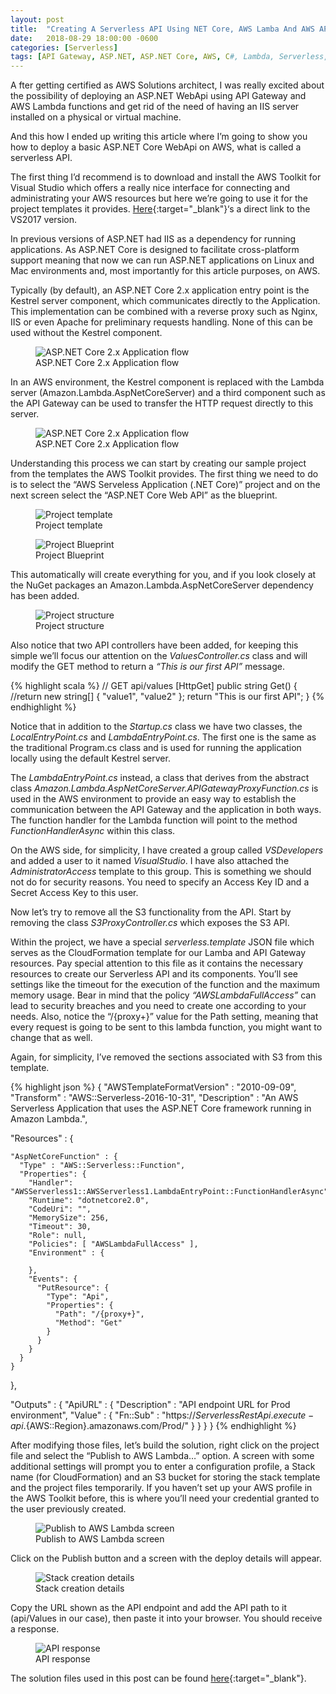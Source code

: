 ```yaml
---
layout: post
title:  "Creating A Serverless API Using NET Core, AWS Lamba And AWS API Gateway"
date:   2018-08-29 18:00:00 -0600
categories: [Serverless]
tags: [API Gateway, ASP.NET, ASP.NET Core, AWS, C#, Lambda, Serverless, Web API]
---
```


<p class="intro"><span class="dropcap">A</span>
fter getting certified as AWS Solutions architect, 
I was really excited about the possibility of deploying 
an ASP.NET WebApi using API Gateway and AWS Lambda 
functions and get rid of the need of having an IIS 
server installed on a physical or virtual machine.
</p>

And this how I ended up writing this article where 
I’m going to show you how to deploy a basic ASP.NET 
Core WebApi on AWS, what is called a serverless API.

The first thing I’d recommend is to download and 
install the AWS Toolkit for Visual Studio which 
offers a really nice interface for connecting and 
administrating your AWS resources but here we’re 
going to use it for the project templates it provides. 
[Here][awstoolkit]{:target="_blank"}‘s a direct 
link to the VS2017 version.

In previous versions of ASP.NET had IIS as a dependency 
for running applications. As ASP.NET Core is designed 
to facilitate cross-platform support meaning that now 
we can run ASP.NET applications on Linux and Mac 
environments and, most importantly for this article 
purposes, on AWS.

Typically (by default), an ASP.NET Core 2.x application 
entry point is the Kestrel server component, which 
communicates directly to the Application. This 
implementation can be combined with a reverse proxy 
such as Nginx, IIS or even Apache for preliminary 
requests handling. None of this can be used without 
the Kestrel component.

<figure>
	<img src="{{ '/assets/img/2018/08/internet-to-kestrel.png' | prepend: site.baseurl }}" 
    alt="ASP.NET Core 2.x Application flow"> 
	<figcaption>ASP.NET Core 2.x Application flow</figcaption>
</figure>

In an AWS environment, the Kestrel component is 
replaced with the Lambda server (Amazon.Lambda.AspNetCoreServer) 
and a third component such as the API Gateway can be 
used to transfer the HTTP request directly to this server.

<figure>
	<img src="{{ '/assets/img/2018/08/aws-c.png' | prepend: site.baseurl }}" 
    alt="ASP.NET Core 2.x Application flow"> 
	<figcaption>ASP.NET Core 2.x Application flow</figcaption>
</figure>

Understanding this process we can start by creating 
our sample project from the templates the AWS Toolkit 
provides. The first thing we need to do is to select 
the “AWS Serveless Application (.NET Core)” project 
and on the next screen select the  “ASP.NET Core Web API” 
as the blueprint.

<figure>
	<img src="{{ '/assets/img/2018/08/vs-aws-01.png' | prepend: site.baseurl }}" 
    alt="Project template"> 
	<figcaption>Project template</figcaption>
</figure>

<figure>
	<img src="{{ '/assets/img/2018/08/vs-aws-02.png' | prepend: site.baseurl }}" 
    alt="Project Blueprint"> 
	<figcaption>Project Blueprint</figcaption>
</figure>

This automatically will create everything for you, 
and if you look closely at the NuGet packages an 
Amazon.Lambda.AspNetCoreServer dependency has been added.

<figure>
	<img src="{{ '/assets/img/2018/08/vs-aws-03.png' | prepend: site.baseurl }}" 
    alt="Project structure"> 
	<figcaption>Project structure</figcaption>
</figure>

Also notice that two API controllers have been added, 
for keeping this simple we’ll focus our attention on the 
_ValuesController.cs_ class and will modify the GET 
method to return a _“This is our first API”_ message.

{% highlight scala %}
// GET api/values
[HttpGet]
public string Get()
{
    //return new string[] { "value1", "value2" };
    return "This is our first API";
}
{% endhighlight %}

Notice that in addition to the _Startup.cs_ class we 
have two classes, the _LocalEntryPoint.cs_ and 
_LambdaEntryPoint.cs_. The first one is the same as 
the traditional Program.cs class and is used for 
running the application locally using the default 
Kestrel server.

The _LambdaEntryPoint.cs_ instead, a class that derives 
from the abstract class _Amazon.Lambda.AspNetCoreServer.APIGatewayProxyFunction.cs_ 
is used in the AWS environment to provide an easy 
way to establish the communication between the API Gateway 
and the application in both ways. The function handler 
for the Lambda function will point to the method 
_FunctionHandlerAsync_ within this class.

On the AWS side, for simplicity, I have created a group 
called _VSDevelopers_ and added a user to it named 
_VisualStudio_. I have also attached the _AdministratorAccess_ 
template to this group. This is something we should not 
do for security reasons. You need to specify an Access 
Key ID and a Secret Access Key to this user.

Now let’s try to remove all the S3 functionality from the API. 
Start by removing the class _S3ProxyController.cs_ 
which exposes the S3 API.

Within the project, we have a special _serverless.template_ 
JSON file which serves as the CloudFormation template for 
our Lamba and API Gateway resources. Pay special attention 
to this file as it contains the necessary resources to 
create our Serverless API and its components. You’ll see 
settings like the timeout for the execution of the function 
and the maximum memory usage. Bear in mind that the policy 
_“AWSLambdaFullAccess”_ can lead to security breaches and 
you need to create one according to your needs. Also, notice 
the “/{proxy+}” value for the Path setting, meaning that 
every request is going to be sent to this lambda function, 
you might want to change that as well.

Again, for simplicity, I’ve removed the sections 
associated with S3 from this template.

{% highlight json %}
{
  "AWSTemplateFormatVersion" : "2010-09-09",
  "Transform" : "AWS::Serverless-2016-10-31",
  "Description" : "An AWS Serverless Application that uses the ASP.NET Core framework running in Amazon Lambda.",
   
  "Resources" : {
 
    "AspNetCoreFunction" : {
      "Type" : "AWS::Serverless::Function",
      "Properties": {
        "Handler": "AWSServerless1::AWSServerless1.LambdaEntryPoint::FunctionHandlerAsync",
        "Runtime": "dotnetcore2.0",
        "CodeUri": "",
        "MemorySize": 256,
        "Timeout": 30,
        "Role": null,
        "Policies": [ "AWSLambdaFullAccess" ],
        "Environment" : {
          
        },
        "Events": {
          "PutResource": {
            "Type": "Api",
            "Properties": {
              "Path": "/{proxy+}",
              "Method": "Get"
            }
          }
        }
      }
    }
  },
 
  "Outputs" : {
    "ApiURL" : {
        "Description" : "API endpoint URL for Prod environment",
        "Value" : { "Fn::Sub" : "https://${ServerlessRestApi}.execute-api.${AWS::Region}.amazonaws.com/Prod/" }
    }
  }
}
{% endhighlight %}

After modifying those files, let’s build the solution, 
right click on the project file and select the 
“Publish to AWS Lambda…” option. A screen with some 
additional settings will prompt you to enter a 
configuration profile, a Stack name (for CloudFormation) 
and an S3 bucket for storing the stack template and 
the project files temporarily. If you haven’t set up 
your AWS profile in the AWS Toolkit before, this is 
where you’ll need your credential granted to the user 
previously created.

<figure>
	<img src="{{ '/assets/img/2018/08/vs-aws-04.png' | prepend: site.baseurl }}" 
    alt="Publish to AWS Lambda screen"> 
	<figcaption>Publish to AWS Lambda screen</figcaption>
</figure>

Click on the Publish button and a screen 
with the deploy details will appear.

<figure>
	<img src="{{ '/assets/img/2018/08/vs-aws-06.png' | prepend: site.baseurl }}" 
    alt="Stack creation details"> 
	<figcaption>Stack creation details</figcaption>
</figure>

Copy the URL shown as the API endpoint and add 
the API path to it (api/Values in our case), 
then paste it into your browser. 
You should receive a response.

<figure>
	<img src="{{ '/assets/img/2018/08/vs-aws-07.png' | prepend: site.baseurl }}" 
    alt="API response"> 
	<figcaption>API response</figcaption>
</figure>

The solution files used in this post can be found 
[here][githubcode]{:target="_blank"}.

[awstoolkit]: https://marketplace.visualstudio.com/items?itemName=AmazonWebServices.AWSToolkitforVisualStudio2017
[githubcode]: https://github.com/ariasjose/AMZ_Books_Suggestions
